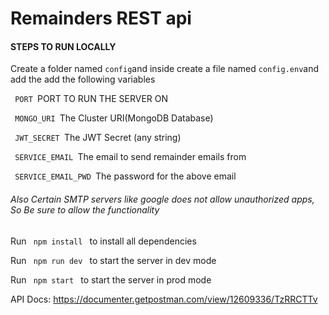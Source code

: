 <h1>Remainders REST api</h1>

<h4> STEPS TO RUN LOCALLY </h4>
<p> Create a folder named <code>config</code>and inside create a file named <code>config.env</code>and add the add the following variables </p>
<p><code> PORT </code>PORT TO RUN THE SERVER ON</p>
<p><code> MONGO_URI </code>The Cluster URI(MongoDB Database)</p>
<p><code> JWT_SECRET </code>The JWT Secret (any string)</p>
<p><code> SERVICE_EMAIL </code>The email to send remainder emails from</p>
<p><code> SERVICE_EMAIL_PWD </code>The password for the above email</p>
<h6>Also Certain SMTP servers like google does not allow unauthorized apps, So Be sure to allow the functionality</h6> 

<p> Run <code> npm install </code> to install all dependencies </p>
<p> Run <code> npm run dev </code> to start the server in dev mode</p>
<p> Run <code> npm start </code> to start the server in prod mode</p>



API Docs:
https://documenter.getpostman.com/view/12609336/TzRRCTTv

